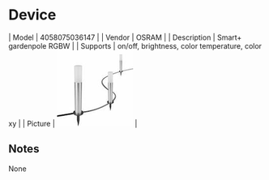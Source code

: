 
# Device

| Model | 4058075036147  |
| Vendor  | OSRAM  |
| Description | Smart+ gardenpole RGBW |
| Supports | on/off, brightness, color temperature, color xy |
| Picture | ![../images/devices/4058075036147.jpg](../images/devices/4058075036147.jpg) |

## Notes

None
